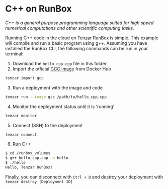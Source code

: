 # C++ on RunBox

_C++ is a general purpose programming language suited for high speed numerical computations and other scientific computing tasks._

Running C++ code in the cloud on Tenzar RunBox is simple. This example will compile and run a basic program using g++. Assuming you have installed the RunBox CLI, the following commands can be run in your terminal:

1. Download the `hello_cpp.cpp` file in this folder
2. Import the official [GCC image](https://hub.docker.com/_/gcc/) from Docker Hub

```bash
tenzar import gcc
```

3. Run a deployment with the image and code

```bash
tenzar run --image gcc /path/to/hello_cpp.cpp
```

4. Monitor the deployment status until it is 'running'

```bash
tenzar monitor
```

5. Connect (SSH) to the deployment

```bash
tenzar connect
```

6. Run C++

```bash
$ cd /runbox_volumes
$ g++ hello_cpp.cpp -o hello
$ ./hello
Hello, Tenzar RunBox!
```

Finally, you can disconnect with `Ctrl + D` and destroy your deployment with `tenzar destroy [Deployment ID]`
